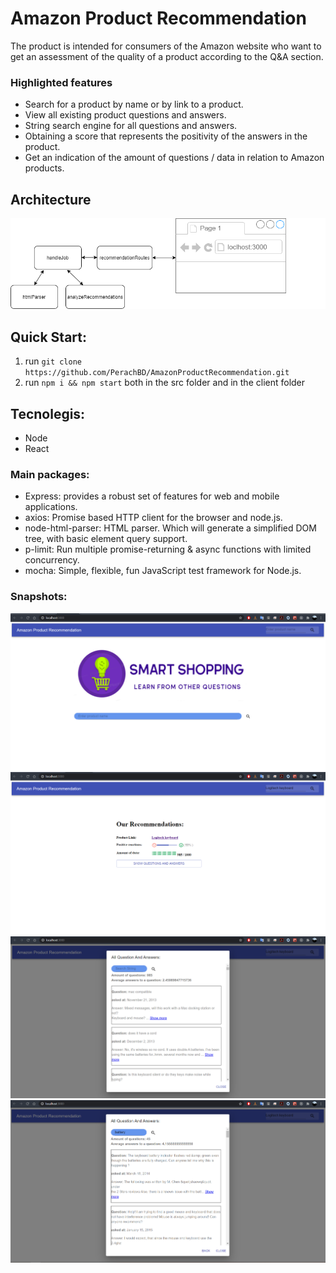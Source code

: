 # Amazon Product Recommendation
The product is intended for consumers of the Amazon website who want to get an assessment of the quality of a product according to the Q&A section.

### Highlighted features
* Search for a product by name or by link to a product.
* View all existing product questions and answers.
* String search engine for all questions and answers.
* Obtaining a score that represents the positivity of the answers in the product.
* Get an indication of the amount of questions / data in relation to Amazon products.

## Architecture
![FlowDiagram](Documentation/FlowDiagram.png)

## Quick Start:
1. run `git clone https://github.com/PerachBD/AmazonProductRecommendation.git`
2. run `npm i && npm start` both in the src folder and in the client folder

## Tecnolegis:
* Node
* React

### Main packages:
* Express: provides a robust set of features for web and mobile applications.
* axios: Promise based HTTP client for the browser and node.js.
* node-html-parser: HTML parser. Which will generate a simplified DOM tree, with basic element query support.
* p-limit: Run multiple promise-returning & async functions with limited concurrency.
* mocha: Simple, flexible, fun JavaScript test framework for Node.js.

### Snapshots:
![HomePage](Documentation/HomePage.PNG)
![RecommendationPage](Documentation/recommendationPage.PNG)
![queAndAnsView](Documentation/queAndAnsView.PNG)
![searchQueAndAndView](Documentation/searchQueAndAndView.PNG)


